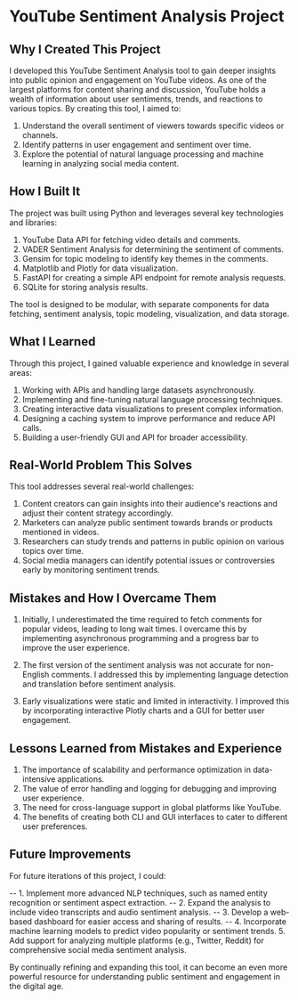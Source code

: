 # YouTube Sentiment Analysis Project

## Why I Created This Project

I developed this YouTube Sentiment Analysis tool to gain deeper insights into public opinion and engagement on YouTube videos. As one of the largest platforms for content sharing and discussion, YouTube holds a wealth of information about user sentiments, trends, and reactions to various topics. By creating this tool, I aimed to:

1. Understand the overall sentiment of viewers towards specific videos or channels.
2. Identify patterns in user engagement and sentiment over time.
3. Explore the potential of natural language processing and machine learning in analyzing social media content.

## How I Built It

The project was built using Python and leverages several key technologies and libraries:

1. YouTube Data API for fetching video details and comments.
2. VADER Sentiment Analysis for determining the sentiment of comments.
3. Gensim for topic modeling to identify key themes in the comments.
4. Matplotlib and Plotly for data visualization.
5. FastAPI for creating a simple API endpoint for remote analysis requests.
6. SQLite for storing analysis results.

The tool is designed to be modular, with separate components for data fetching, sentiment analysis, topic modeling, visualization, and data storage.

## What I Learned

Through this project, I gained valuable experience and knowledge in several areas:

1. Working with APIs and handling large datasets asynchronously.
2. Implementing and fine-tuning natural language processing techniques.
3. Creating interactive data visualizations to present complex information.
4. Designing a caching system to improve performance and reduce API calls.
5. Building a user-friendly GUI and API for broader accessibility.

## Real-World Problem This Solves

This tool addresses several real-world challenges:

1. Content creators can gain insights into their audience's reactions and adjust their content strategy accordingly.
2. Marketers can analyze public sentiment towards brands or products mentioned in videos.
3. Researchers can study trends and patterns in public opinion on various topics over time.
4. Social media managers can identify potential issues or controversies early by monitoring sentiment trends.

## Mistakes and How I Overcame Them

1. Initially, I underestimated the time required to fetch comments for popular videos, leading to long wait times. I overcame this by implementing asynchronous programming and a progress bar to improve the user experience.

2. The first version of the sentiment analysis was not accurate for non-English comments. I addressed this by implementing language detection and translation before sentiment analysis.

3. Early visualizations were static and limited in interactivity. I improved this by incorporating interactive Plotly charts and a GUI for better user engagement.

## Lessons Learned from Mistakes and Experience

1. The importance of scalability and performance optimization in data-intensive applications.
2. The value of error handling and logging for debugging and improving user experience.
3. The need for cross-language support in global platforms like YouTube.
4. The benefits of creating both CLI and GUI interfaces to cater to different user preferences.

## Future Improvements

For future iterations of this project, I could:

-- 1. Implement more advanced NLP techniques, such as named entity recognition or sentiment aspect extraction.
-- 2. Expand the analysis to include video transcripts and audio sentiment analysis.
-- 3. Develop a web-based dashboard for easier access and sharing of results.
-- 4. Incorporate machine learning models to predict video popularity or sentiment trends.
5. Add support for analyzing multiple platforms (e.g., Twitter, Reddit) for comprehensive social media sentiment analysis.

By continually refining and expanding this tool, it can become an even more powerful resource for understanding public sentiment and engagement in the digital age.